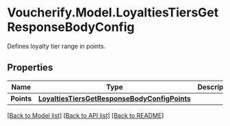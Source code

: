 # Voucherify.Model.LoyaltiesTiersGetResponseBodyConfig
Defines loyalty tier range in points.

## Properties

Name | Type | Description | Notes
------------ | ------------- | ------------- | -------------
**Points** | [**LoyaltiesTiersGetResponseBodyConfigPoints**](LoyaltiesTiersGetResponseBodyConfigPoints.md) |  | [optional] 

[[Back to Model list]](../README.md#documentation-for-models) [[Back to API list]](../README.md#documentation-for-api-endpoints) [[Back to README]](../README.md)

